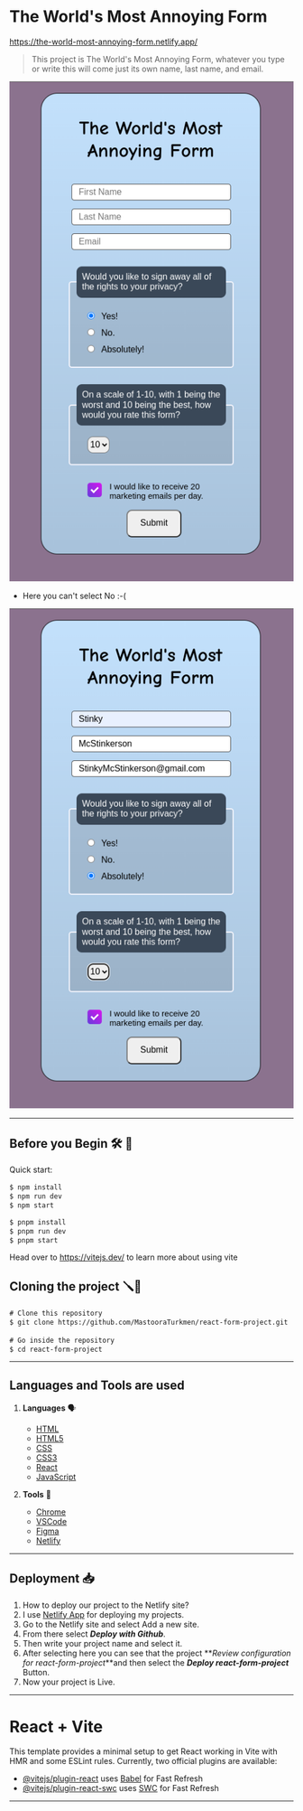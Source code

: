 # The World's Most Annoying Form

https://the-world-most-annoying-form.netlify.app/

> This project is The World's Most Annoying Form, whatever you type or write this will come just its own name, last name, and email.

![form image](./images/image.png)

+ Here you can't select No :-(

![form image](./images/image-1.png)

------


## Before you Begin 🛠 🔨

Quick start:

```
$ npm install
$ npm run dev
$ npm start
```

```
$ pnpm install
$ pnpm run dev
$ pnpm start
```

Head over to https://vitejs.dev/ to learn more about using vite


## Cloning the project 🪛🔨

```
# Clone this repository
$ git clone https://github.com/MastooraTurkmen/react-form-project.git

# Go inside the repository
$ cd react-form-project
```

------


## Languages and Tools are used

1. **Languages** 🗣️
    + [HTML](https://github.com/topics/html)
    + [HTML5](https://github.com/topics/html5)
    + [CSS](https://github.com/topics/css)
    + [CSS3](https://github.com/topics/css3)
    + [React](https://github.com/topics/react)
    + [JavaScript](https://github.com/topics/javascript)

2. **Tools** 🔧
    + [Chrome](https://github.com/topics/chrome)
    + [VSCode](https://github.com/topics/vscode)
    + [Figma](https://github.com/topics/figma)
    + [Netlify](https://github.com/topics/netlify)


------

## Deployment 📥

1. How to deploy our project to the Netlify site?
2. I use [Netlify App](https://app.netlify.com/) for deploying my projects.
3. Go to the Netlify site and select Add a new site.
4. From there select **_Deploy with Github_**.
5. Then write your project name and select it.
6. After selecting here you can see that the project **_Review configuration for react-form-project_**and then select the **_Deploy react-form-project_** Button.
7. Now your project is Live.


------

# React + Vite

This template provides a minimal setup to get React working in Vite with HMR and some ESLint rules.
Currently, two official plugins are available:

- [@vitejs/plugin-react](https://github.com/vitejs/vite-plugin-react/blob/main/packages/plugin-react/README.md) uses [Babel](https://babeljs.io/) for Fast Refresh
- [@vitejs/plugin-react-swc](https://github.com/vitejs/vite-plugin-react-swc) uses [SWC](https://swc.rs/) for Fast Refresh


------

